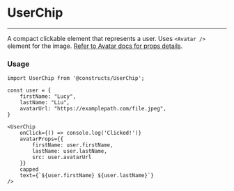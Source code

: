# UserChip

---

A compact clickable element that represents a user. Uses `<Avatar />` element for the image. [Refer to Avatar docs for props details](/info/elements--avatar/).

### Usage

```JS
import UserChip from '@constructs/UserChip';

const user = {
    firstName: "Lucy",
    lastName: "Liu",
    avatarUrl: "https://examplepath.com/file.jpeg",
}

<UserChip
    onClick={() => console.log('Clicked!')}
    avatarProps={{
        firstName: user.firstName,
        lastName: user.lastName,
        src: user.avatarUrl
    }}
    capped
    text={`${user.firstName} ${user.lastName}`}
/>
```
